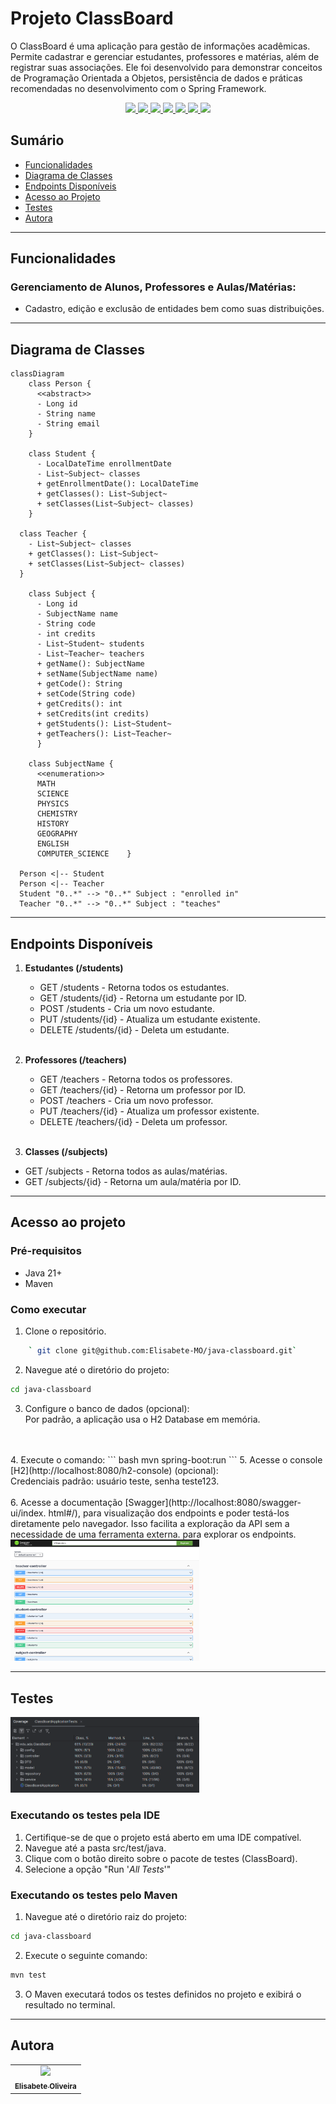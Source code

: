 # Projeto ClassBoard
O ClassBoard é uma aplicação para gestão de informações acadêmicas. Permite cadastrar e gerenciar estudantes, professores e matérias, além de registrar suas associações. Ele foi desenvolvido para demonstrar conceitos de Programação Orientada a Objetos, persistência de dados e práticas recomendadas no desenvolvimento com o Spring Framework.
<p align="center">
     <a alt="Java" href="https://java.com" target="_blank">
        <img src="https://img.shields.io/badge/Java-v21-ED8B00.svg" />
    </a>
    <a alt="Spring Boot" href="https://spring.io/projects/spring-boot" target="_blank">
        <img src="https://img.shields.io/badge/SpringBoot-v3.4.0-lightgreen.
svg" />
    </a>
    <a alt="Hibernate" href="https://hibernate.org/" target="_blank">
        <img src="https://img.shields.io/badge/Hibernate-v6.6.2.Final-blue.
svg" />
    </a>
     <a alt="Maven" href="https://maven.apache.org/index.html" target="_blank">
        <img src="https://img.shields.io/badge/Maven-v4.0.0-CD2335.svg" />
    </a>
    <a alt="H2 database" href="https://www.h2database.com/html/main.html"  target="_blank">
        <img src="https://img.shields.io/badge/H2-v2.3.232-darkblue.svg" />
    </a>
    <a alt="Swagger" href="https://swagger.io/"  
target="_blank">
        <img src="https://img.shields.io/badge/open--API-v2.2.0-brightgreen.
svg" />
    </a>
     <a alt="IntelliJ IDEA" href="https://www.jetbrains.com/idea/" target="_blank">
        <img src="https://img.shields.io/badge/IntelliJ IDEA-v1.18.32-087CFA.svg" />
    </a>
</p>

## Sumário

- [Funcionalidades](#funcionalidades)
- [Diagrama de Classes](#diagrama-de-classes)
- [Endpoints Disponíveis](#endpoints-disponíveis)
- [Acesso ao Projeto](#acesso-ao-projeto)
- [Testes](#testes)
- [Autora](#autora)

---
## Funcionalidades

### Gerenciamento de Alunos, Professores e Aulas/Matérias:
- Cadastro, edição e exclusão de entidades bem como 
  suas distribuições.
---

## Diagrama de Classes
```mermaid
classDiagram
    class Person {
      <<abstract>>
      - Long id
      - String name
      - String email
    }

    class Student {
      - LocalDateTime enrollmentDate
      - List~Subject~ classes
      + getEnrollmentDate(): LocalDateTime
      + getClasses(): List~Subject~
      + setClasses(List~Subject~ classes)
    }

  class Teacher {
    - List~Subject~ classes
    + getClasses(): List~Subject~
    + setClasses(List~Subject~ classes)
  }

    class Subject {
      - Long id
      - SubjectName name
      - String code
      - int credits
      - List~Student~ students
      - List~Teacher~ teachers
      + getName(): SubjectName
      + setName(SubjectName name)
      + getCode(): String
      + setCode(String code)
      + getCredits(): int
      + setCredits(int credits)
      + getStudents(): List~Student~
      + getTeachers(): List~Teacher~    
      }

    class SubjectName {
      <<enumeration>>
      MATH
      SCIENCE
      PHYSICS
      CHEMISTRY
      HISTORY
      GEOGRAPHY
      ENGLISH
      COMPUTER_SCIENCE    }

  Person <|-- Student
  Person <|-- Teacher
  Student "0..*" --> "0..*" Subject : "enrolled in"
  Teacher "0..*" --> "0..*" Subject : "teaches"    
```
---
## Endpoints Disponíveis

1. **Estudantes (/students)**
   * GET /students - Retorna todos os estudantes. 
   * GET /students/{id} - Retorna um estudante por ID.
   * POST /students - Cria um novo estudante.
   * PUT /students/{id} - Atualiza um estudante existente.
   * DELETE /students/{id} - Deleta um estudante.

   <br>
2. **Professores (/teachers)**
   * GET /teachers - Retorna todos os professores.
   * GET /teachers/{id} - Retorna um professor por ID.
   * POST /teachers - Cria um novo professor.
   * PUT /teachers/{id} - Atualiza um professor existente.
   * DELETE /teachers/{id} - Deleta um professor.

   <br>
3. **Classes (/subjects)**
  * GET /subjects - Retorna todos as aulas/matérias.
  * GET /subjects/{id} - Retorna um aula/matéria por ID.
---
## Acesso ao projeto

### Pré-requisitos
* Java 21+
* Maven

### Como executar

1. Clone o repositório.
```bash    
    ` git clone git@github.com:Elisabete-MO/java-classboard.git` 
```
2. Navegue até o diretório do projeto:
```bash
cd java-classboard
```
3. Configure o banco de dados (opcional): 
<br>Por padrão, a aplicação usa o H2 Database em memória.
<br>
<br>
4. Execute o comando:
``` bash
mvn spring-boot:run
```
5. Acesse o console [H2](http://localhost:8080/h2-console) (opcional):
<br> Credenciais padrão: usuário teste, senha teste123.
<br>
<br>
6. Acesse a documentação [Swagger](http://localhost:8080/swagger-ui/index.
   html#/), para visualização dos endpoints e poder testá-los diretamente pelo navegador. Isso facilita a exploração da API 
   sem a necessidade de uma ferramenta externa. para explorar os endpoints.

<img alt="tela do swagger" src="./images/swagger.png" width="60%"/>

---
## Testes
<img alt="tela de cobertura de testes" src="./images/testes.png" width="60%"/>

### Executando os testes pela IDE

1. Certifique-se de que o projeto está aberto em uma IDE compatível.
2. Navegue até a pasta src/test/java.
3. Clique com o botão direito sobre o pacote de testes (ClassBoard).
4. Selecione a opção "Run '_All Tests_'"

### Executando os testes pelo Maven

1. Navegue até o diretório raiz do projeto:
```bash
cd java-classboard
```
2. Execute o seguinte comando:
```bash
mvn test
```

3. O Maven executará todos os testes definidos no projeto e exibirá o resultado no terminal.


---


## Autora
<table>
  <tr>
    <td align="center">
      <a href="https://github.com/Elisabete-MO">
        <img loading="lazy" src="https://avatars.githubusercontent.com/Elisabete-MO?v=4" width="115"/><br />
        <sub><b>Elisabete Oliveira</b></sub>
      </a>
    </td>
  </tr>
</table>
